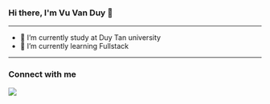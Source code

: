 ### Hi there, I'm Vu Van Duy 👋
<hr>
<ul>
  <li>🔭 I’m currently study at Duy Tan university</li>
  <li>🌱 I’m currently learning Fullstack</li>
</ul>
<hr>

### Connect with me
<a href="https://www.facebook.com/vuvanduy1311">
<image src="https://encrypted-tbn0.gstatic.com/images?q=tbn:ANd9GcQtzrVk9vyI_gmElEsSHhmYPhJiuPbjpUmvcw&usqp=CAU"></image>
<a>
  
